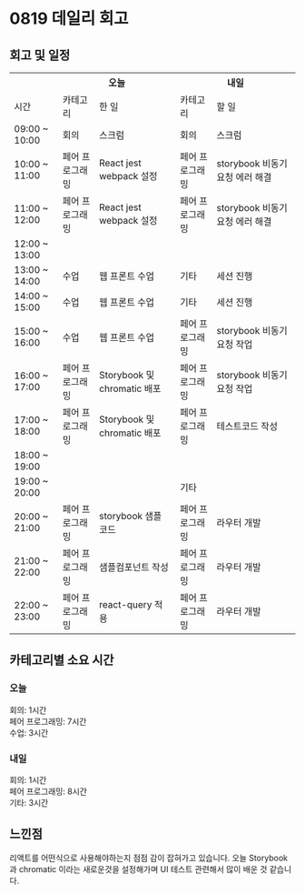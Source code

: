 # 0819 데일리 회고

## 회고 및 일정

  <table>
    <tr>
      <th></th>
      <th colspan="2">오늘</th>
      <th colspan="2">내일</th>
    </tr>
    <tr>
      <td>시간</td>
      <td>카테고리</td>
      <td>한 일</td>
      <td>카테고리</td>
      <td>할 일</td>
    </tr>
    <tr>
          <td>09:00 ~ 10:00</td>
          <td>회의</td>
          <td>스크럼</td>
          <td>회의</td>
          <td>스크럼</td>
        </tr><tr>
          <td>10:00 ~ 11:00</td>
          <td>페어 프로그래밍</td>
          <td>React jest webpack 설정</td>
          <td>페어 프로그래밍</td>
          <td>storybook 비동기 요청 에러 해결</td>
        </tr><tr>
          <td>11:00 ~ 12:00</td>
          <td>페어 프로그래밍</td>
          <td>React jest webpack 설정</td>
          <td>페어 프로그래밍</td>
          <td>storybook 비동기 요청 에러 해결</td>
        </tr><tr>
          <td>12:00 ~ 13:00</td>
          <td></td>
          <td></td>
          <td></td>
          <td></td>
        </tr><tr>
          <td>13:00 ~ 14:00</td>
          <td>수업</td>
          <td>웹 프론트 수업</td>
          <td>기타</td>
          <td>세션 진행</td>
        </tr><tr>
          <td>14:00 ~ 15:00</td>
          <td>수업</td>
          <td>웹 프론트 수업</td>
          <td>기타</td>
          <td>세션 진행</td>
        </tr><tr>
          <td>15:00 ~ 16:00</td>
          <td>수업</td>
          <td>웹 프론트 수업</td>
          <td>페어 프로그래밍</td>
          <td>storybook 비동기 요청 작업</td>
        </tr><tr>
          <td>16:00 ~ 17:00</td>
          <td>페어 프로그래밍</td>
          <td>Storybook 및 chromatic 배포</td>
          <td>페어 프로그래밍</td>
          <td>storybook 비동기 요청 작업</td>
        </tr><tr>
          <td>17:00 ~ 18:00</td>
          <td>페어 프로그래밍</td>
          <td>Storybook 및 chromatic 배포</td>
          <td>페어 프로그래밍</td>
          <td>테스트코드 작성</td>
        </tr><tr>
          <td>18:00 ~ 19:00</td>
          <td></td>
          <td></td>
          <td></td>
          <td></td>
        </tr><tr>
          <td>19:00 ~ 20:00</td>
          <td></td>
          <td></td>
          <td>기타</td>
          <td></td>
        </tr><tr>
          <td>20:00 ~ 21:00</td>
          <td>페어 프로그래밍</td>
          <td>storybook 샘플 코드</td>
          <td>페어 프로그래밍</td>
          <td>라우터 개발 </td>
        </tr><tr>
          <td>21:00 ~ 22:00</td>
          <td>페어 프로그래밍</td>
          <td>샘플컴포넌트 작성</td>
          <td>페어 프로그래밍</td>
          <td>라우터 개발 </td>
        </tr><tr>
          <td>22:00 ~ 23:00</td>
          <td>페어 프로그래밍</td>
          <td>react-query 적용</td>
          <td>페어 프로그래밍</td>
          <td>라우터 개발 </td>
        </tr>
  </table>

## 카테고리별 소요 시간

### 오늘

회의: 1시간<br>페어 프로그래밍: 7시간<br>수업: 3시간

### 내일

회의: 1시간<br>페어 프로그래밍: 8시간<br>기타: 3시간

## 느낀점

리액트를 어떤식으로 사용해야하는지 점점 감이 잡혀가고 있습니다.
오늘 Storybook 과 chromatic 이라는 새로운것을 설정해가며 UI 테스트 관련해서 많이 배운 것 같습니다.
